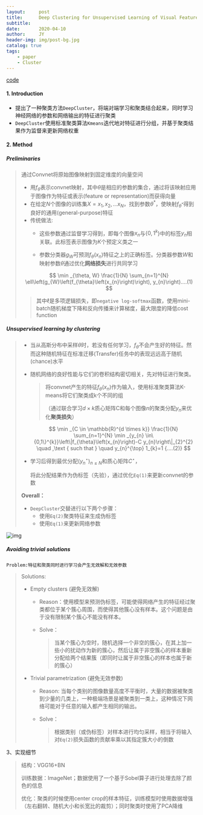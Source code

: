 ```yaml
---
layout:     post
title:      Deep Clustering for Unsupervised Learning of Visual Features
subtitle:   
date:       2020-04-10
author:     JY
header-img: img/post-bg.jpg
catalog: true
tags:
    - paper
    - Cluster
---
```




[code](https://github.com/facebookresearch/deepcluster)

#### 1. Introduction

- 提出了一种聚类方法`DeepCluster`，将端对端学习和聚类结合起来，同时学习神经网络的参数和网络输出的特征进行聚类
- `DeepCluster`使用标准聚类算法`Kmeans`迭代地对特征进行分组，并基于聚类结果作为监督来更新网络权重



#### 2. Method

##### Preliminaries

> 通过Convnet将原始图像映射到固定维度的向量空间
>
> - 用$f_\theta$表示convnet映射，其中$\theta$是相应的参数的集合，通过将该映射应用于图像作为特征或表示(feature or representation)而获得向量
> - 在给定$N$个图像的训练集$X={x_1,x_2,...x_N}$，找到参数$\theta^*$，使映射$f_{\theta^*}$得到良好的通用(general-purpose)特征
> - 传统做法:
>   - 这些参数通过监督学习得到，即每个图像$x_n$与{$0,1^k$}中的标签$y_n$相关联。此标签表示图像为$K$个预定义类之一
>   
>   - 参数分类器$g_W$可预测$f_\theta(x_n)$特征之上的正确标签。分类器参数$W$和映射参数$\theta$通过优化**网络损失**进行共同学习
>   
>     
> $$
> \min _{\theta, W} \frac{1}{N} \sum_{n=1}^{N} \ell\left(g_{W}\left(f_{\theta}\left(x_{n}\right)\right), y_{n}\right)....(1)
> $$
>
> > 其中$\ell$是多项逻辑损失，即`negative log-softmax`函数，使用mini-batch随机梯度下降和反向传播来计算梯度，最大限度的降低cost function



##### Unsupervised learning by clustering

> - 当从高斯分布中采样$\theta$时，若没有任何学习，$f_{\theta}$不会产生好的特征。然而这种随机特征在标准迁移(Transfer)任务中的表现远远高于随机(chance)水平
>
> - 随机网络的良好性能与它们的卷积结构密切相关，先对特征进行聚类。
>
>   > 将convnet产生的特征$f_{\theta}(x_n)$作为输入，使用标准聚类算法K-means将它们聚类成k个不同的组
>   >
>   > （通过联合学习$d{\times}k$质心矩阵C和每个图像$n$的聚类分配$y_{n}$来优化**聚类损失**）
>
>   $$
>   \min _{C \in \mathbb{R}^{d \times k}} \frac{1}{N} \sum_{n=1}^{N} \min _{y_{n} \in\{0,1\}^{k}}\left\|f_{\theta}\left(x_{n}\right)-C y_{n}\right\|_{2}^{2} \quad ,\text { such that } \quad y_{n}^{\top} 1_{k}=1  {....(2)}
>   $$
>
> - 学习后得到最优分配$\left(y_{n}^{\star}\right)_{n \leq N}$和质心矩阵$C^{\star}$，
>
>   将此分配结果作为伪标签（先验），通过优化`Eq(1)`来更新convnet的参数
>
> **Overall：** 
>
> - `DeepCluster`交替进行以下两个步骤：
>   - 使用`Eq(2)`聚类特征来生成伪标签
>   - 使用`Eq(1)`来更新网络参数

![img](https://github.com/ZJU-CVs/zju-cvs.github.io/raw/master/img/picture/image1.jpg)

##### Avoiding trivial solutions

`Problem:特征和聚类同时进行学习会产生无效解和无效参数`

> Solutions:
>
> - Empty clusters  (避免无效解)
>   - Reason：使用模型来预测伪标签，可能使得网络产生的特征经过聚类都位于某个簇心周围，而使得其他簇心没有样本。这个问题是由于没有限制某个簇心不能没有样本。
>
>   - Solve：
>
>     > 当某个簇心为空时，随机选择一个非空的簇心，在其上加一些小的扰动作为新的簇心，然后让属于非空簇心的样本重新分配给两个结果簇（即同时让属于非空簇心的样本也属于新的簇心）
>
> - Trivial parametrization  (避免无效参数)
>   - Reason: 当每个类别的图像数量高度不平衡时，大量的数据被聚类到少量的几类上，一种极端场景是被聚类到一类上，这种情况下网络可能对于任意的输入都产生相同的输出。
>
>   - Solve：
>
>     > 根据类别（或伪标签）对样本进行均匀采样，相当于将输入对`Eq(2)`损失函数的贡献率乘以其指定簇大小的倒数
>



3、实现细节

> 结构：VGG16+BN
>
> 训练数据：ImageNet；数据使用了一个基于Sobel算子进行处理去除了颜色的信息
>
> 优化：聚类的时候使用center crop的样本特征，训练模型时使用数据增强（左右翻转、随机大小和长宽比的裁剪）；同时聚类时使用了PCA降维

